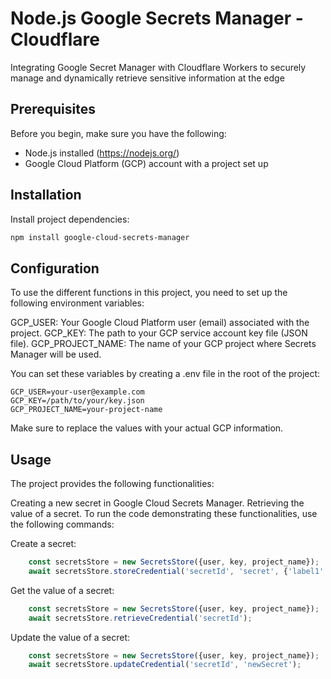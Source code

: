 # Node.js Google Secrets Manager - Cloudflare

Integrating Google Secret Manager with Cloudflare Workers to securely manage and dynamically retrieve sensitive information at the edge

## Prerequisites

Before you begin, make sure you have the following:

- Node.js installed (https://nodejs.org/)
- Google Cloud Platform (GCP) account with a project set up

## Installation

Install project dependencies:
```bash
npm install google-cloud-secrets-manager
```

## Configuration
To use the different functions in this project, you need to set up the following environment variables:

GCP_USER: Your Google Cloud Platform user (email) associated with the project.
GCP_KEY: The path to your GCP service account key file (JSON file).
GCP_PROJECT_NAME: The name of your GCP project where Secrets Manager will be used.

You can set these variables by creating a .env file in the root of the project:

```properties
GCP_USER=your-user@example.com
GCP_KEY=/path/to/your/key.json
GCP_PROJECT_NAME=your-project-name
```

Make sure to replace the values with your actual GCP information.

## Usage
The project provides the following functionalities:

Creating a new secret in Google Cloud Secrets Manager.
Retrieving the value of a secret.
To run the code demonstrating these functionalities, use the following commands:

Create a secret:
```typescript
    const secretsStore = new SecretsStore({user, key, project_name});
    await secretsStore.storeCredential('secretId', 'secret', {'label1':'labelValue1', 'label2':'labelValue2'});
```

Get the value of a secret:
```typescript
    const secretsStore = new SecretsStore({user, key, project_name});
    await secretsStore.retrieveCredential('secretId');
```


Update the value of a secret:
```typescript
    const secretsStore = new SecretsStore({user, key, project_name});
    await secretsStore.updateCredential('secretId', 'newSecret');
```
